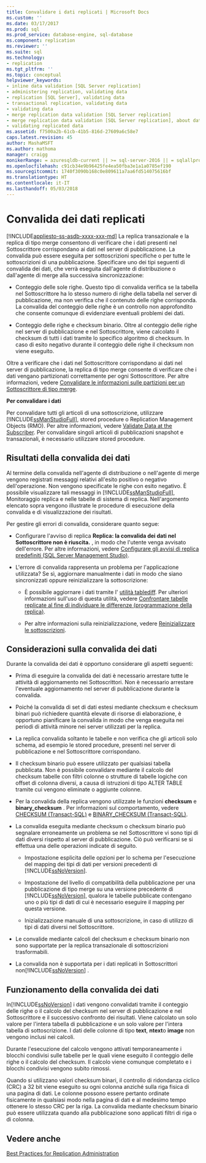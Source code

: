 ```yaml
---
title: Convalidare i dati replicati | Microsoft Docs
ms.custom: ''
ms.date: 03/17/2017
ms.prod: sql
ms.prod_service: database-engine, sql-database
ms.component: replication
ms.reviewer: ''
ms.suite: sql
ms.technology:
- replication
ms.tgt_pltfrm: ''
ms.topic: conceptual
helpviewer_keywords:
- inline data validation [SQL Server replication]
- administering replication, validating data
- replication [SQL Server], validating data
- transactional replication, validating data
- validating data
- merge replication data validation [SQL Server replication]
- merge replication data validation [SQL Server replication], about data validation
- validating replicated data
ms.assetid: f7500a2b-61cb-41b5-816d-27609a6c58e7
caps.latest.revision: 45
author: MashaMSFT
ms.author: mathoma
manager: craigg
monikerRange: = azuresqldb-current || >= sql-server-2016 || = sqlallproducts-allversions
ms.openlocfilehash: c91cb34e9b96425fe4ea50fba3e1a1a0785ef190
ms.sourcegitcommit: 1740f3090b168c0e809611a7aa6fd514075616bf
ms.translationtype: HT
ms.contentlocale: it-IT
ms.lasthandoff: 05/03/2018
---
```

# <a name="validate-replicated-data"></a>Convalida dei dati replicati
[!INCLUDE[appliesto-ss-asdb-xxxx-xxx-md](../../includes/appliesto-ss-asdb-xxxx-xxx-md.md)]
  La replica transazionale e la replica di tipo merge consentono di verificare che i dati presenti nel Sottoscrittore corrispondano ai dati nel server di pubblicazione. La convalida può essere eseguita per sottoscrizioni specifiche o per tutte le sottoscrizioni di una pubblicazione. Specificare uno dei tipi seguenti di convalida dei dati, che verrà eseguita dall'agente di distribuzione o dall'agente di merge alla successiva sincronizzazione:  
  
-   Conteggio delle sole righe. Questo tipo di convalida verifica se la tabella nel Sottoscrittore ha lo stesso numero di righe della tabella nel server di pubblicazione, ma non verifica che il contenuto delle righe corrisponda. La convalida del conteggio delle righe è un controllo non approfondito che consente comunque di evidenziare eventuali problemi dei dati.  
  
-   Conteggio delle righe e checksum binario. Oltre al conteggio delle righe nel server di pubblicazione e nel Sottoscrittore, viene calcolato il checksum di tutti i dati tramite lo specifico algoritmo di checksum. In caso di esito negativo durante il conteggio delle righe il checksum non viene eseguito.  
  
 Oltre a verificare che i dati nel Sottoscrittore corrispondano ai dati nel server di pubblicazione, la replica di tipo merge consente di verificare che i dati vengano partizionati correttamente per ogni Sottoscrittore. Per altre informazioni, vedere [Convalidare le informazioni sulle partizioni per un Sottoscrittore di tipo merge](../../relational-databases/replication/validate-partition-information-for-a-merge-subscriber.md).  
  
 **Per convalidare i dati**  
  
 Per convalidare tutti gli articoli di una sottoscrizione, utilizzare [!INCLUDE[ssManStudioFull](../../includes/ssmanstudiofull-md.md)], stored procedure o Replication Management Objects (RMO). Per altre informazioni, vedere [Validate Data at the Subscriber](../../relational-databases/replication/validate-data-at-the-subscriber.md). Per convalidare singoli articoli di pubblicazioni snapshot e transazionali, è necessario utilizzare stored procedure.  
  
## <a name="data-validation-results"></a>Risultati della convalida dei dati  
 Al termine della convalida nell'agente di distribuzione o nell'agente di merge vengono registrati messaggi relativi all'esito positivo o negativo dell'operazione. Non vengono specificate le righe con esito negativo. È possibile visualizzare tali messaggi in [!INCLUDE[ssManStudioFull](../../includes/ssmanstudiofull-md.md)], Monitoraggio replica e nelle tabelle di sistema di replica. Nell'argomento elencato sopra vengono illustrate le procedure di esecuzione della convalida e di visualizzazione dei risultati.  
  
 Per gestire gli errori di convalida, considerare quanto segue:  
  
-   Configurare l'avviso di replica **Replica: la convalida dei dati nel Sottoscrittore non è riuscita.** , in modo che l'utente venga avvisato dell'errore. Per altre informazioni, vedere [Configurare gli avvisi di replica predefiniti &#40;SQL Server Management Studio&#41;](../../relational-databases/replication/administration/configure-predefined-replication-alerts-sql-server-management-studio.md).  
  
-   L'errore di convalida rappresenta un problema per l'applicazione utilizzata? Se sì, aggiornare manualmente i dati in modo che siano sincronizzati oppure reinizializzare la sottoscrizione:  
  
    -   È possibile aggiornare i dati tramite l' [utilità tablediff](../../tools/tablediff-utility.md). Per ulteriori informazioni sull'uso di questa utilità, vedere [Confrontare tabelle replicate al fine di individuare le differenze &#40;programmazione della replica&#41;](../../relational-databases/replication/administration/compare-replicated-tables-for-differences-replication-programming.md).  
  
    -   Per altre informazioni sulla reinizializzazione, vedere [Reinizializzare le sottoscrizioni](../../relational-databases/replication/reinitialize-subscriptions.md).  
  
## <a name="considerations-for-data-validation"></a>Considerazioni sulla convalida dei dati  
 Durante la convalida dei dati è opportuno considerare gli aspetti seguenti:  
  
-   Prima di eseguire la convalida dei dati è necessario arrestare tutte le attività di aggiornamento nei Sottoscrittori. Non è necessario arrestare l'eventuale aggiornamento nel server di pubblicazione durante la convalida.  
  
-   Poiché la convalida di set di dati estesi mediante checksum e checksum binari può richiedere quantità elevate di risorse di elaborazione, è opportuno pianificare la convalida in modo che venga eseguita nei periodi di attività minore nei server utilizzati per la replica.  
  
-   La replica convalida soltanto le tabelle e non verifica che gli articoli solo schema, ad esempio le stored procedure, presenti nel server di pubblicazione e nel Sottoscrittore corrispondano.  
  
-   Il checksum binario può essere utilizzato per qualsiasi tabella pubblicata. Non è possibile convalidare mediante il calcolo del checksum tabelle con filtri colonne o strutture di tabelle logiche con offset di colonna diversi, a causa di istruzioni di tipo ALTER TABLE tramite cui vengono eliminate o aggiunte colonne.  
  
-   Per la convalida della replica vengono utilizzate le funzioni **checksum** e **binary_checksum** . Per informazioni sul comportamento, vedere [CHECKSUM &#40;Transact-SQL&#41;](../../t-sql/functions/checksum-transact-sql.md) e [BINARY_CHECKSUM  &#40;Transact-SQL&#41;](../../t-sql/functions/binary-checksum-transact-sql.md).  
  
-   La convalida eseguita mediante checksum o checksum binario può segnalare erroneamente un problema se nel Sottoscrittore vi sono tipi di dati diversi rispetto al server di pubblicazione. Ciò può verificarsi se si effettua una delle operazioni indicate di seguito.  
  
    -   Impostazione esplicita delle opzioni per lo schema per l'esecuzione del mapping dei tipi di dati per versioni precedenti di [!INCLUDE[ssNoVersion](../../includes/ssnoversion-md.md)].  
  
    -   Impostazione del livello di compatibilità della pubblicazione per una pubblicazione di tipo merge su una versione precedente di [!INCLUDE[ssNoVersion](../../includes/ssnoversion-md.md)], qualora le tabelle pubblicate contengano uno o più tipi di dati di cui è necessario eseguire il mapping per questa versione.  
  
    -   Inizializzazione manuale di una sottoscrizione, in caso di utilizzo di tipi di dati diversi nel Sottoscrittore.  
  
-   Le convalide mediante calcoli del checksum e checksum binario non sono supportate per la replica transazionale di sottoscrizioni trasformabili.  
  
-   La convalida non è supportata per i dati replicati in Sottoscrittori non[!INCLUDE[ssNoVersion](../../includes/ssnoversion-md.md)] .  
  
## <a name="how-data-validation-works"></a>Funzionamento della convalida dei dati  
 In[!INCLUDE[ssNoVersion](../../includes/ssnoversion-md.md)] i dati vengono convalidati tramite il conteggio delle righe o il calcolo del checksum nel server di pubblicazione e nel Sottoscrittore e il successivo confronto dei risultati. Viene calcolato un solo valore per l'intera tabella di pubblicazione e un solo valore per l'intera tabella di sottoscrizione. I dati delle colonne di tipo **text**, **ntext**o **image** non vengono inclusi nei calcoli.  
  
 Durante l'esecuzione del calcolo vengono attivati temporaneamente i blocchi condivisi sulle tabelle per le quali viene eseguito il conteggio delle righe o il calcolo del checksum. Il calcolo viene comunque completato e i blocchi condivisi vengono subito rimossi.  
  
 Quando si utilizzano valori checksum binari, il controllo di ridondanza ciclico (CRC) a 32 bit viene eseguito su ogni colonna anziché sulla riga fisica di una pagina di dati. Le colonne possono essere pertanto ordinate fisicamente in qualsiasi modo nella pagina di dati e al medesimo tempo ottenere lo stesso CRC per la riga. La convalida mediante checksum binario può essere utilizzata quando alla pubblicazione sono applicati filtri di riga o di colonna.  
  
## <a name="see-also"></a>Vedere anche  
 [Best Practices for Replication Administration](../../relational-databases/replication/administration/best-practices-for-replication-administration.md)  
  
  

